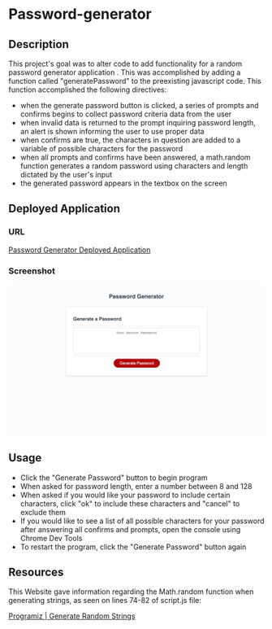 # Password-generator

## Description

This project's goal was to alter code to add functionality for a random password generator application . This was accomplished by adding a function called "generatePassword" to the preexisting javascript code. This function accomplished the following directives: 
- when the generate password button is clicked, a series of prompts and confirms begins to collect password criteria data from the user
- when invalid data is returned to the prompt inquiring password length, an alert is shown informing the user to use proper data
- when confirms are true, the characters in question are added to a variable of possible characters for the password
- when all prompts and confirms have been answered, a math.random function generates a random password using characters and length dictated by the user's input
- the generated password appears in the textbox on the screen

## Deployed Application

### URL
[Password Generator Deployed Application](https://chesneyjulian.github.io/Password-generator/)
### Screenshot
![Deployed Program Screenshot](./assets/images/password-screenshot.png)
## Usage
- Click the "Generate Password" button to begin program
- When asked for password length, enter a number between 8 and 128 
- When asked if you would like your password to include certain characters, click "ok" to include these characters and "cancel" to exclude them
- If you would like to see a list of all possible characters for your password after answering all confirms and prompts, open the console using Chrome Dev Tools
- To restart the program, click the "Generate Password" button again
## Resources
This Website gave information regarding the Math.random function when generating strings, as seen on lines 74-82 of script.js file: 

[Programiz | Generate Random Strings](https://www.programiz.com/javascript/examples/generate-random-strings)